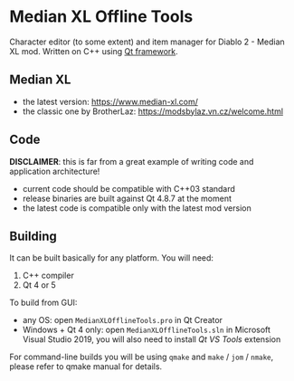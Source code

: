 # Median XL Offline Tools

Character editor (to some extent) and item manager for Diablo 2 - Median XL mod. Written on C++ using [Qt framework](https://qt.io/).

## Median XL

- the latest version: https://www.median-xl.com/
- the classic one by BrotherLaz: https://modsbylaz.vn.cz/welcome.html

## Code

**DISCLAIMER**: this is far from a great example of writing code and application architecture!

- current code should be compatible with C++03 standard
- release binaries are built against Qt 4.8.7 at the moment
- the latest code is compatible only with the latest mod version

## Building

It can be built basically for any platform. You will need:

1. C++ compiler
2. Qt 4 or 5

To build from GUI:

- any OS: open `MedianXLOfflineTools.pro` in Qt Creator
- Windows + Qt 4 only: open `MedianXLOfflineTools.sln` in Microsoft Visual Studio 2019, you will also need to install _Qt VS Tools_ extension

For command-line builds you will be using `qmake` and `make` / `jom` / `nmake`, please refer to qmake manual for details.
